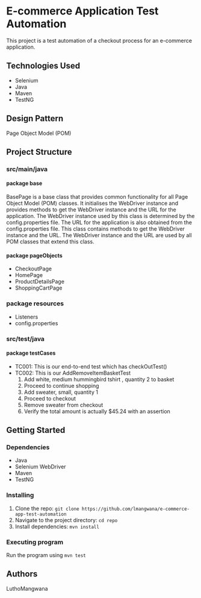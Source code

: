 # E-commerce Application Test Automation

This project is a test automation of a checkout process for an e-commerce application.

## Technologies Used

- Selenium
- Java
- Maven
- TestNG

## Design Pattern

Page Object Model (POM)

## Project Structure

### src/main/java

#### package base

BasePage is a base class that provides common functionality for all Page Object Model (POM) classes. It initialises the WebDriver instance and provides methods to get the WebDriver instance and the URL for the application. The WebDriver instance used by this class is determined by the config.properties file. The URL for the application is also obtained from the config.properties file. This class contains methods to get the WebDriver instance and the URL. The WebDriver instance and the URL are used by all POM classes that extend this class.

#### package pageObjects

- CheckoutPage
- HomePage
- ProductDetailsPage
- ShoppingCartPage

### package resources

- Listeners
- config.properties

### src/test/java

#### package testCases

- TC001: This is our end-to-end test which has checkOutTest()
- TC002: This is our AddRemoveItemBasketTest
  1. Add white, medium hummingbird tshirt , quantity 2 to basket
  2. Proceed to continue shopping
  3. Add sweater, small, quantity 1
  4. Proceed to checkout
  5. Remove sweater from checkout
  6. Verify the total amount is actually $45.24 with an assertion

## Getting Started

### Dependencies

- Java
- Selenium WebDriver
- Maven
- TestNG

### Installing

1. Clone the repo: `git clone https://github.com/lmangwana/e-commerce-app-test-automation`
2. Navigate to the project directory: `cd repo`
3. Install dependencies: `mvn install`

### Executing program

Run the program using `mvn test`

## Authors

LuthoMangwana

